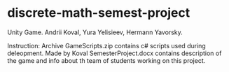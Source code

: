 # discrete-math-semest-project
Unity Game. Andrii Koval, Yura Yelisieev, Hermann Yavorsky.

Instruction:
Archive GameScripts.zip contains c# scripts used during deleopment.
Made by Koval
SemesterProject.docx contains description of the game and info about th team of students working on this project.
